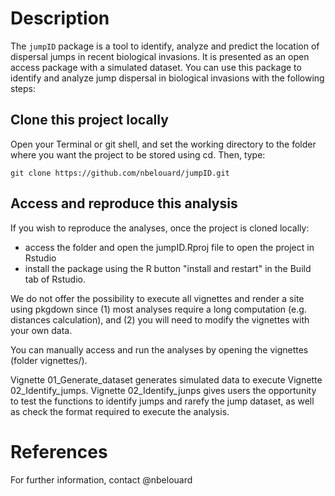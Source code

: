 # Description

The ```jumpID``` package is a tool to identify, analyze and predict the location of dispersal jumps in recent biological invasions. It is presented as an open access package with a simulated dataset. You can use this package to identify and analyze jump dispersal in biological invasions with the following steps:

## Clone this project locally

Open your Terminal or git shell, and set the working directory to the folder where you want the project to be stored using cd. Then, type:

```
git clone https://github.com/nbelouard/jumpID.git
```

## Access and reproduce this analysis

If you wish to reproduce the analyses, once the project is cloned locally:
- access the folder and open the jumpID.Rproj file to open the project in Rstudio
- install the package using the R button "install and restart" in the Build tab of Rstudio. 

We do not offer the possibility to execute all vignettes and render a site using pkgdown since (1) most analyses require a long computation (e.g. distances calculation), and (2) you will need to modify the vignettes with your own data.

You can manually access and run the analyses by opening the vignettes (folder vignettes/).

Vignette 01_Generate_dataset generates simulated data to execute Vignette 02_Identify_jumps.
Vignette 02_Identify_junps gives users the opportunity to test the functions to identify jumps and rarefy the jump dataset, as well as check the format required to execute the analysis.

# References

For further information, contact @nbelouard
